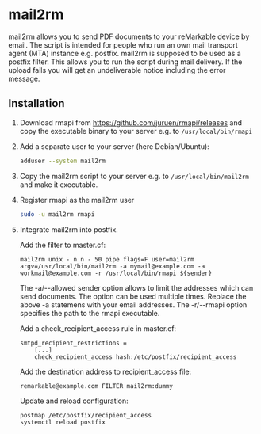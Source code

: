 mail2rm
=======

mail2rm allows you to send PDF documents to your reMarkable device by email.
The script is intended for people who run an own mail transport agent (MTA)
instance e.g. postfix. mail2rm is supposed to be used as a postfix filter.
This allows you to run the script during mail delivery. If the upload fails you
will get an undeliverable notice including the error message.


Installation
------------

 1. Download rmapi from <https://github.com/juruen/rmapi/releases>
    and copy the executable binary to your server e.g.
    to ```/usr/local/bin/rmapi```

 2. Add a separate user to your server (here Debian/Ubuntu):

    ```bash
    adduser --system mail2rm
    ```

 3. Copy the mail2rm script to your server e.g. to
    ```/usr/local/bin/mail2rm``` and make it executable.

 4. Register rmapi as the mail2rm user

    ```bash
    sudo -u mail2rm rmapi
    ```

 5. Integrate mail2rm into postfix.

    Add the filter to master.cf:
    ```
    mail2rm unix - n n - 50 pipe flags=F user=mail2rm argv=/usr/local/bin/mail2rm -a mymail@example.com -a workmail@example.com -r /usr/local/bin/rmapi ${sender}
    ```
    The -a/--allowed sender option allows to limit the addresses which can send
    documents. The option can be used multiple times. Replace the above -a
    statemens with your email addresses. The -r/--rmapi option
    specifies the path to the rmapi executable. 

    Add a check_recipient_access rule in master.cf:
    ```
    smtpd_recipient_restrictions =
        [...]
        check_recipient_access hash:/etc/postfix/recipient_access
    ```

    Add the destination address to recipient_access file:
    ```
    remarkable@example.com FILTER mail2rm:dummy
    ```

    Update and reload configuration:
    ```bash
    postmap /etc/postfix/recipient_access
    systemctl reload postfix
    ```
